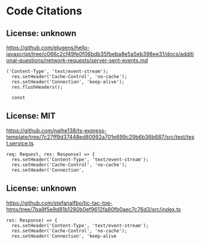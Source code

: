 # Code Citations

## License: unknown
https://github.com/elugens/hello-javascript/tree/c066c2cf49fe0f06bdb35fbeba8e5a5eb398ee31/docs/additional-questions/network-requests/server-sent-events.md

```
('Content-Type', 'text/event-stream');
  res.setHeader('Cache-Control', 'no-cache');
  res.setHeader('Connection', 'keep-alive');
  res.flushHeaders();

  const
```


## License: MIT
https://github.com/naihe138/ts-express-template/tree/7c27ff9d37448ed80992a701e699c29b6b36b687/src/test/test.service.ts

```
req: Request, res: Response) => {
  res.setHeader('Content-Type', 'text/event-stream');
  res.setHeader('Cache-Control', 'no-cache');
  res.setHeader('Connection',
```


## License: unknown
https://github.com/stefanalfbo/tic-tac-toe-htmx/tree/7ba9f5e9d81b1280b0ef9612fa80fb0aec7c76d3/src/index.ts

```
res: Response) => {
  res.setHeader('Content-Type', 'text/event-stream');
  res.setHeader('Cache-Control', 'no-cache');
  res.setHeader('Connection', 'keep-alive
```

